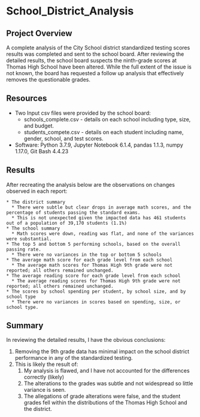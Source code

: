 # School_District_Analysis

## Project Overview
A complete analysis of the City School district standardized testing scores results was completed and sent to the school board.  After reviewing the detailed results, the school board suspects the ninth-grade scores at Thomas High School have been altered. While the full extent of the issue is not known, the board has requested a follow up analysis that effectively removes the questionable grades. 

## Resources
  * Two Input csv files were provided by the school board: 
    * schools_complete.csv - details on each school including type, size, and budget.
    * students_compete.csv - details on each student including name, gender, school, and test scores.
  * Software: Python 3.7.9, Jupyter Notebook 6.1.4, pandas 1.1.3, numpy 1.17.0, Git Bash 4.4.23

## Results
After recreating the analysis below are the observations on changes observed in each report:

    * The district summary
      * There were subtle but clear drops in average math scores, and the percentage of students passing the standard exams. 
      * This is not unexpected given the impacted data has 461 students out of a population of 39,170 students (1.1%) 
    * The school summary
      * Math scores were down, reading was flat, and none of the variances were substantial.  
    * The top 5 and bottom 5 performing schools, based on the overall passing rate.
      * There were no variances in the top or bottom 5 schools
    * The average math score for each grade level from each school
      * The average math scores for Thomas High 9th grade were not reported; all others remained unchanged.
    * The average reading score for each grade level from each school
      * The average reading scores for Thomas High 9th grade were not reported; all others remained unchanged.
    * The scores by school spending per student, by school size, and by school type
      * There were no variances in scores based on spending, size, or school type.

## Summary
In reviewing the detailed results, I have the obvious conclusions:
1. Removing the 9th grade data has minimal impact on the school district performance in any of the standardized testing.
2. This is likely the result of:
   1. My analysis is flawed, and I have not accounted for the differences correctly (likely)
   2. The alterations to the grades was subtle and not widespread so little variance is seen.
   3. The allegations of grade alterations were false, and the student grades fell within the distributions of the Thomas High School and the district.
